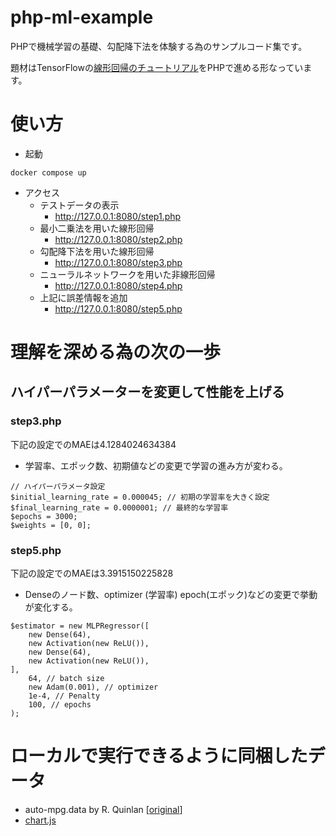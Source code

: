 # php-ml-example

PHPで機械学習の基礎、勾配降下法を体験する為のサンプルコード集です。

題材はTensorFlowの[線形回帰のチュートリアル](https://www.tensorflow.org/tutorials/keras/regression?hl=ja)をPHPで進める形なっています。

# 使い方
- 起動
```
docker compose up
```
- アクセス
  - テストデータの表示
    - http://127.0.0.1:8080/step1.php 
  - 最小二乗法を用いた線形回帰
    - http://127.0.0.1:8080/step2.php
  - 勾配降下法を用いた線形回帰
    - http://127.0.0.1:8080/step3.php
  - ニューラルネットワークを用いた非線形回帰 
    - http://127.0.0.1:8080/step4.php
  - 上記に誤差情報を追加
    - http://127.0.0.1:8080/step5.php

# 理解を深める為の次の一歩

## ハイパーパラメーターを変更して性能を上げる

### step3.php
下記の設定でのMAEは4.1284024634384
- 学習率、エポック数、初期値などの変更で学習の進み方が変わる。
```
// ハイパーパラメータ設定
$initial_learning_rate = 0.000045; // 初期の学習率を大きく設定
$final_learning_rate = 0.0000001; // 最終的な学習率
$epochs = 3000;
$weights = [0, 0];
```

### step5.php
下記の設定でのMAEは3.3915150225828
- Denseのノード数、optimizer (学習率) epoch(エポック)などの変更で挙動が変化する。
```
$estimator = new MLPRegressor([
    new Dense(64),
    new Activation(new ReLU()),
    new Dense(64),
    new Activation(new ReLU()),
],
    64, // batch size
    new Adam(0.001), // optimizer
    1e-4, // Penalty
    100, // epochs    
);
```

# ローカルで実行できるように同梱したデータ

- auto-mpg.data by R. Quinlan [[original](https://archive.ics.uci.edu/dataset/9/auto+mpg)]
- [chart.js](https://www.chartjs.org/)

